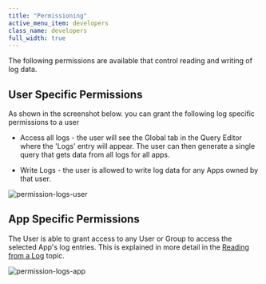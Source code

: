 ```yaml
---
title: "Permissioning"
active_menu_item: developers
class_name: developers
full_width: true
---
```



The following permissions are available that control reading and writing of log data.

## User Specific Permissions

As shown in the screenshot below. you can grant the following log specific permissions to a user

 - Access all logs - the user will see the Global tab in the Query Editor where the 'Logs' entry will appear. The user can then generate a single query that gets data from all logs for all apps.

 - Write Logs - the user is allowed to write log data for any Apps owned by that user.

![permission-logs-user](/img/docs/permission-logs-user.zoom72.png)

## App Specific Permissions

The User is able to grant access to any User or Group to access the selected App's log entries. This is explained in more detail in the [Reading from a Log](/developers/user-guide/product-guide/advanced-features/logging-support/reading-from-a-log) topic.

![permission-logs-app](/img/docs/permission-logs-app.zoom71.png)
